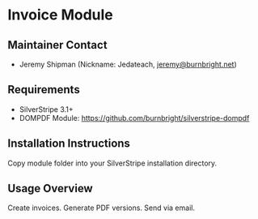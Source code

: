 # Invoice Module
    
## Maintainer Contact   

 * Jeremy Shipman (Nickname: Jedateach, jeremy@burnbright.net)

## Requirements

 * SilverStripe 3.1+
 * DOMPDF Module: https://github.com/burnbright/silverstripe-dompdf

## Installation Instructions

Copy module folder into your SilverStripe installation directory.

## Usage Overview

Create invoices. Generate PDF versions. Send via email.